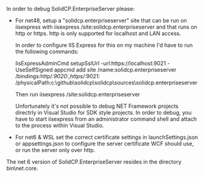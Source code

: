 In order to debug SolidCP.EnterpriseServer please:

- For net48, setup a "solidcp.enterpriseserver" site that can be run on iisexpress with iisexpress /site:solidcp.enterpriseserver 
  and that runs on http or https. http is only supported for localhost and LAN access.

  In order to configure IIS Express for this on my machine I'd have to run the following commands:
  
  IisExpressAdminCmd setupSslUrl -url:https://localhost:9021 -UseSelfSigned
  appcmd add site /name:solidcp.enterpriseserver /bindings:http/*:9020:,https/*:9021: /physicalPath:c:\github\solidcp\solidcp\sources\solidcp.enterpriseserver

  Then run iisexpress /site:solidcp.enterpriseserver
 
  Unfortunately it's not possible to debug NET Framework projects directrly in Visual Studio for SDK style projects.
  In order to debug, you have to start iisexpress from an administrator command shell and attach to the process
  within Visual Studio.

- For net6 & WSL set the correct certificate settings in launchSettings.json or appsettings.json to configure the
   server certificate WCF should use, or run the server only over http.

The net 6 version of SolidCP.EnterpriseServer resides in the directory bin\net.core.
